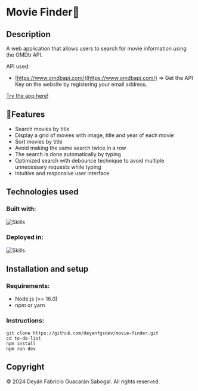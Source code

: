 # Movie Finder🎥

## Description

A web application that allows users to search for movie information using the OMDb API.

API used:

- [https://www.omdbapi.com/](https://www.omdbapi.com/) => Get the API Key on the website by registering your email address.

[Try the app here!](https://movie-finder-inky-eta.vercel.app/)

## 🚀Features

- Search movies by title
- Display a grid of movies with image, title and year of each movie
- Sort movies by title
- Avoid making the same search twice in a row
- The search is done automatically by typing
- Optimized search with debounce technique to avoid multiple unnecessary requests while typing
- Intuitive and responsive user interface

## Technologies used

### Built with:

![Skills](https://go-skill-icons.vercel.app/api/icons?i=react,vite,javascript,html,sass)

### Deployed in:

![Skills](https://go-skill-icons.vercel.app/api/icons?i=vercel)

## Installation and setup

### Requirements:

- Node.js (>= 16.0)
- npm or yarn

### Instructions:

```
git clone https://github.com/deyanfgsdev/movie-finder.git
cd to-do-list
npm install
npm run dev
```

## Copyright

© 2024 Deyán Fabricio Guacarán Sabogal. All rights reserved.
